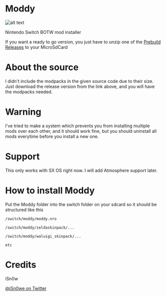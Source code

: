 # Moddy
![alt text](https://raw.githubusercontent.com/iSn0we/Moddy/master/icon.jpg)


Nintendo Switch BOTW mod installer

If you want a ready to go version, you just have to unzip one of the [Prebuild Releases](https://github.com/iSn0we/Moddy/releases) to your MicroSdCard

# About the source

I didn't include the modpacks in the given source code due to their size. Just download the release version from the link above, and you will have the modpacks needed.

# Warning

I've tried to make a system which prevents you from installing multiple mods over each other, and it should work fine, but you should uninstall all mods everytime before you install a new one.

# Support
This only works with SX OS right now. I will add Atmosphere support later.

# How to install Moddy

Put the Moddy folder into the switch folder on your sdcard so it should be structured like this

```
/switch/moddy/moddy.nro

/switch/moddy/zeldaskinpack/...

/switch/moddy/waluigi_skinpack/...

etc
```

# Credits

iSn0w

[@iSn0we on Twitter](https://twitter.com/iSN0we)
